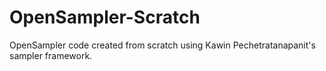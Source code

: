 # OpenSampler-Scratch

OpenSampler code created from scratch using Kawin Pechetratanapanit's sampler framework.
